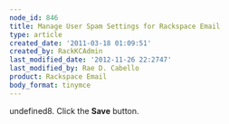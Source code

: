 ```yaml
---
node_id: 846
title: Manage User Spam Settings for Rackspace Email
type: article
created_date: '2011-03-18 01:09:51'
created_by: RackKCAdmin
last_modified_date: '2012-11-26 22:2747'
last_modified_by: Rae D. Cabello
product: Rackspace Email
body_format: tinymce
---
```


undefined8. Click the **Save** button.

